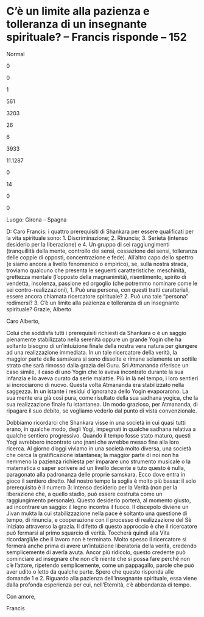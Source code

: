 # C’è un limite alla pazienza e tolleranza di un insegnante spirituale? – Francis risponde – 152

Normal

0

0

1

561

3203

26

6

3933

11.1287

0

14

0

0

Luogo: Girona – Spagna

D: Caro Francis: i quattro prerequisiti di Shankara per essere qualificati per la vita spirituale sono: 1. Discriminazione; 2. Rinuncia; 3. Serietà (intenso desiderio per la liberazione) e 4. Un gruppo di sei raggiungimenti (tranquillità della mente, controllo dei sensi, cessazione dei sensi, tolleranza delle coppie di opposti, concentrazione e fede). All’altro capo dello spettro (e siamo ancora a livello fenomenico o empirico), se, sulla nostra strada, troviamo qualcuno che presenta le seguenti caratteristiche: meschinità, grettezza mentale (l’opposto della magnanimità), risentimento, spirito di vendetta, insolenza, passione ed orgoglio (che potremmo nominare come le sei contro-realizzazioni), 1. Può una persona, con questi tratti caratteriali, essere ancora chiamata ricercatore spirituale? 2. Può una tale “persona” redimersi? 3. C’è un limite alla pazienza e tolleranza di un insegnante spirituale? Grazie, Alberto

Caro Alberto,

Colui che soddisfa tutti i prerequisiti richiesti da Shankara o è un saggio pienamente stabilizzato nella serenità oppure un grande Yogin che ha soltanto bisogno di un’intuizione finale della nostra vera natura per giungere ad una realizzazione immediata. In un tale ricercatore della verità, la maggior parte delle samskara si sono dissolte e rimane solamente un sottile strato che sarà rimosso dalla grazia del Guru. Sri Atmananda riferisce un caso simile, il caso di uno Yogin che lo aveva incontrato durante la sua infanzia e lo aveva curato da serie malattie. Più in là nel tempo, i loro sentieri si incrociarono di nuovo. Questa volta Atmananda era stabilizzato nella saggezza. In un istante i residui d’ignoranza dello Yogin evaporarono. La sua mente era già così pura, come risultato della sua sadhana yogica, che la sua realizzazione finale fu istantanea. Un modo grazioso, per Atmananda, di ripagare il suo debito, se vogliamo vederlo dal punto di vista convenzionale.

Dobbiamo ricordarci che Shankara visse in una società in cui quasi tutti erano, in qualche modo, degli Yogi, impegnati in qualche sadhana relativa a qualche sentiero progressivo. Quando il tempo fosse stato maturo, questi Yogi avrebbero incontrato uno jnani che avrebbe messo fine alla loro ricerca. Al giorno d’oggi viviamo in una società molto diversa, una società che cerca la gratificazione istantanea; la maggior parte di noi non ha nemmeno la pazienza richiesta per imparare uno strumento musicale o la matematica o saper scrivere ad un livello decente e tuto questo è nulla, paragonato alla padronanza delle proprie samskara. Ecco dove entra in gioco il sentiero diretto. Nel nostro tempo la soglia è molto più bassa: il solo prerequisito è il numero 3: intenso desiderio per la Verità (non per la liberazione che, a quello stadio, può essere costruita come un raggiungimento personale). Questo desiderio porterà, al momento giusto, ad incontrare un saggio: il legno incontra il fuoco. Il discepolo diviene un Jivan mukta la cui stabilizzazione nella pace è soltanto una questione di tempo, di rinuncia, e cooperazione con il processo di realizzazione del Sè iniziato attraverso la grazia. Il difetto di questo approccio è che il ricercatore può fermarsi al primo squarcio di verità. Toccherà quindi alla Vita ricordargli/le che il lavoro non è terminato. Molto spesso il ricercatore si fermerà anche prima di avere un’intuizione liberatoria della verità, credendo semplicemente di averla avuta. Ancor più ridicolo, questo credente può cominciare ad insegnare che non c’è niente che si possa fare perché non c’è l’attore, ripetendo semplicemente, come un pappagallo, parole che può aver udito o letto da qualche parte. Spero che questo risponda alle domande 1 e 2. Riguardo alla pazienza dell’insegnante spirituale, essa viene dalla profonda esperienza per cui, nell’Eternità, c’è abbondanza di tempo.

Con amore,

Francis

